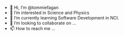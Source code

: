 - 👋 Hi, I’m @tommiefagan
- 👀 I’m interested in Science and Physics
- 🌱 I’m currently learning Software Development in NCI.
- 💞️ I’m looking to collaborate on ...
- 📫 How to reach me ...

<!---
tommiefagan/tommiefagan is a ✨ special ✨ repository because its `README.md` (this file) appears on your GitHub profile.
You can click the Preview link to take a look at your changes.
--->
